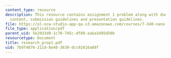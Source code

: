 ```yaml
---
content_type: resource
description: This resource contains assignment 1 problem along with due date, proposal
  content, submission guidelines and presentation guidelines.
file: https://ol-ocw-studio-app-qa.s3.amazonaws.com/courses/7-340-nano-life-an-introduction-to-virus-structure-and-assembly-fall-2005/7b9f4876211d8e483639dcc92616a89f_research_prop1.pdf
file_type: application/pdf
parent_uid: 5e2033d9-1c70-745c-df89-aaba3495d50b
resourcetype: Document
title: research_prop1.pdf
uid: 7b9f4876-211d-8e48-3639-dcc92616a89f
---
```

